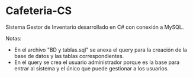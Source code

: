 # Cafeteria-CS
Sistema Gestor de Inventario desarrollado en C# con conexión a MySQL.

Notas:
- En el archivo "BD y tablas.sql" se anexa el query para la creación de la base de datos y las tablas correspondientes.
- En el query se crea el usuario administrador porque es la base para entrar al sistema y el único que puede gestionar a los usuarios.
